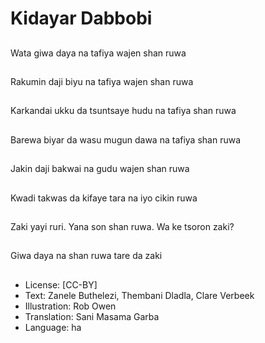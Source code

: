 # Kidayar Dabbobi

##
Wata giwa daya na tafiya wajen shan ruwa

##
Rakumin daji biyu na tafiya wajen shan ruwa

##
Karkandai ukku da tsuntsaye hudu na tafiya shan ruwa

##
Barewa biyar da wasu mugun dawa na tafiya shan ruwa

##
Jakin daji bakwai na gudu wajen shan ruwa

##
Kwadi takwas da kifaye tara na iyo cikin ruwa

##
Zaki yayi ruri. Yana son shan ruwa. Wa ke tsoron zaki?

##
Giwa daya na shan ruwa tare da zaki

##
* License: [CC-BY]
* Text: Zanele Buthelezi, Thembani Dladla, Clare Verbeek
* Illustration: Rob Owen
* Translation: Sani Masama Garba
* Language: ha
